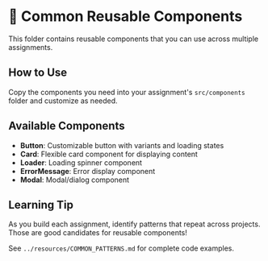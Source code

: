 # 🧩 Common Reusable Components

This folder contains reusable components that you can use across multiple assignments.

## How to Use

Copy the components you need into your assignment's `src/components` folder and customize as needed.

## Available Components

- **Button**: Customizable button with variants and loading states
- **Card**: Flexible card component for displaying content
- **Loader**: Loading spinner component
- **ErrorMessage**: Error display component
- **Modal**: Modal/dialog component

## Learning Tip

As you build each assignment, identify patterns that repeat across projects. Those are good candidates for reusable components!

See `../resources/COMMON_PATTERNS.md` for complete code examples.

